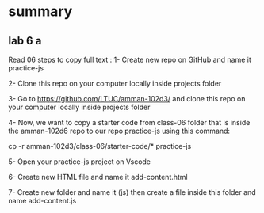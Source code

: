 
# summary 
## lab 6 a
Read 06 steps to copy full text :
1- Create new repo on GitHub and name it practice-js

2- Clone this repo on your computer locally inside projects folder

3- Go to https://github.com/LTUC/amman-102d3/ and clone this repo on your computer locally
inside projects folder

4- Now, we want to copy a starter code from class-06 folder that is inside the amman-102d6 repo
to our repo practice-js using this command:

cp -r amman-102d3/class-06/starter-code/* practice-js

5- Open your practice-js project on Vscode

6- Create new HTML file and name it add-content.html 

7- Create new folder and name it (js) then create a file inside this folder and name add-content.js
